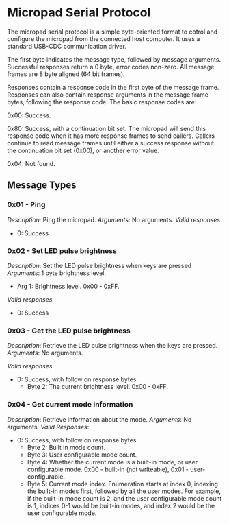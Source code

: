 # Micropad Serial Protocol

The micropad serial protocol is a simple byte-oriented format to
cotrol and configure the micropad from the connected host computer. It
uses a standard USB-CDC communication driver.

The first byte indicates the message type, followed by message
arguments. Successful responses return a 0 byte, error codes
non-zero. All message frames are 8 byte aligned (64 bit frames).

Responses contain a response code in the first byte of the message
frame. Responses can also contain response arguments in the message
frame bytes, following the response code. The basic response codes
are:

0x00: Success.

0x80: Success, with a continuation bit set. The micropad will send
this response code when it has more response frames to send
callers. Callers continue to read message frames until either a
success response without the continuation bit set (0x00), or another
error value.

0x04: Not found.


## Message Types

### 0x01 - Ping

*Description*: Ping the micropad.
*Arguments*: No arguments.
*Valid responses*

- 0: Success

### 0x02 - Set LED pulse brightness

*Description*: Set the LED pulse brightness when keys are pressed
*Arguments*: 1 byte brightness level.

- Arg 1: Brightness level. 0x00 - 0xFF.

*Valid responses*

- 0: Success

### 0x03 - Get the LED pulse brightness

*Description*: Retrieve the LED pulse brightness when the keys are pressed.
*Arguments*: No arguments.

*Valid responses*

- 0: Success, with follow on response bytes.
  - Byte 2: The current brightness level. 0x00 - 0xFF.

### 0x04 - Get current mode information

*Description*: Retrieve information about the mode.
*Arguments*: No arguments.
*Valid Responses*:

- 0: Success, with follow on response bytes.
  - Byte 2: Built in mode count.
  - Byte 3: User configurable mode count.
  - Byte 4: Whether the current mode is a built-in mode, or user configurable mode. 0x00 - built-in (not writeable), 0x01 - user-configurable.
  - Byte 5: Current mode index. Enumeration starts at index 0, indexing the built-in modes first, followed by all the user modes. For example, if the built-in mode count is 2, and the user configurable mode count is 1, indices 0-1 would be built-in modes, and index 2 would be the user configurable mode.

